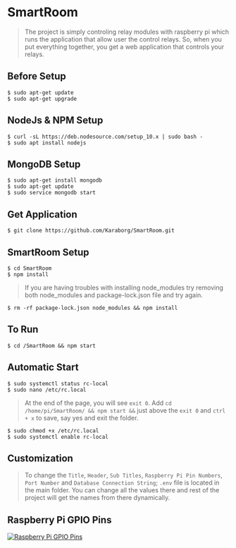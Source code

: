 # SmartRoom
>The project is simply controling relay modules with raspberry pi which runs the application that allow user the control relays. So, when you put everything together, you get a web application that controls your relays.

## Before Setup
```
$ sudo apt-get update
$ sudo apt-get upgrade
```

## NodeJs & NPM Setup
```
$ curl -sL https://deb.nodesource.com/setup_10.x | sudo bash -
$ sudo apt install nodejs
```
## MongoDB Setup
```
$ sudo apt-get install mongodb
$ sudo apt-get update
$ sudo service mongodb start
```  
## Get Application
```
$ git clone https://github.com/Karaborg/SmartRoom.git
```  
## SmartRoom Setup
```
$ cd SmartRoom
$ npm install
```

> If you are having troubles with installing node_modules try removing both node_modules and package-lock.json file and try again.
```
$ rm -rf package-lock.json node_modules && npm install
```

## To Run
```
$ cd /SmartRoom && npm start
```  
## Automatic Start
```
$ sudo systemctl status rc-local
$ sudo nano /etc/rc.local
```
>At the end of the page, you will see `exit 0`.
>Add `cd /home/pi/SmartRoom/ && npm start &&` just above the `exit 0` and `ctrl + x` to save, say yes and exit the folder.
```
$ sudo chmod +x /etc/rc.local
$ sudo systemctl enable rc-local
``` 
## Customization
>To change the `Title`, `Header`, `Sub Titles`, `Raspberry Pi Pin Numbers`, `Port Number` and `Database Connection String`; `.env` file is located in the main folder. You can change all the values there and rest of the project will get the names from there dynamically.

## Raspberry Pi GPIO Pins
[![Raspberry Pi GPIO Pins](https://docs.microsoft.com/en-us/windows/iot-core/media/pinmappingsrpi/rp2_pinout.png)]()
